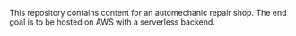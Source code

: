 This repository contains content for an automechanic repair shop. The end goal is to be hosted on AWS with a serverless backend.
